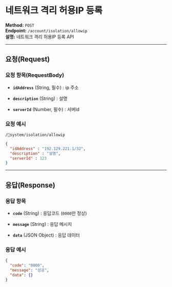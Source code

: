 # 네트워크 격리 허용IP 등록

**Method:** `POST`  
**Endpoint:** `/account/isolation/allowip`  
**설명:** 네트워크 격리 허용IP 등록 API

---

## 요청(Request)

### 요청 항목(RequestBody)

- **`idAddress`** (String, 필수) : ip 주소
    
- **`description`** (String) : 설명
    
- **`serverId`** (Number, 필수) : 서버Id
    

### 요청 예시

```
/system/isolation/allowip

 ```

``` json
{
  "idAddress" : "192.129.221.1/32",
  "description" : "설명",
  "serverId" : 123
}

 ```

---

## 응답(Response)

### 응답 항목

- **`code`** (String) : 응답코드 (`0000`만 정상)
    
- **`message`** (String) : 응답 메시지
    
- **`data`** (JSON Object) : 응답 데이터
    

### 응답 예시

``` json
{
  "code": "0000",
  "message": "성공",
  "data": {}
}

 ```
